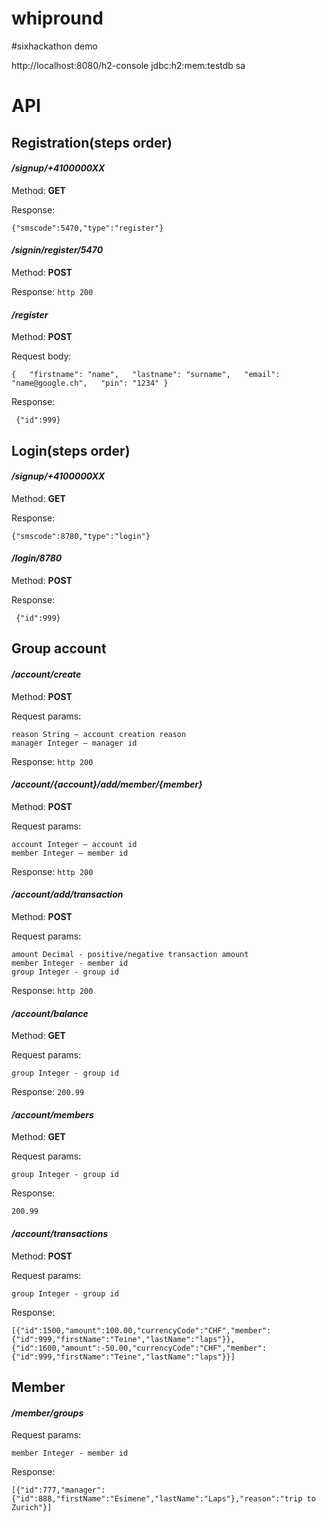 # whipround
#sixhackathon demo

http://localhost:8080/h2-console
jdbc:h2:mem:testdb
sa

# API

## Registration(steps order)

#### */signup/+4100000XX*

Method: **GET**

Response:
```
{"smscode":5470,"type":"register"}
```

#### */signin/register/5470*
Method: **POST**

Response: `http 200`

#### */register*

Method: **POST**

Request body:

```
{   "firstname": "name",   "lastname": "surname",   "email": "name@google.ch",   "pin": "1234" }
```
Response:
```
 {"id":999}
```

## Login(steps order)

#### */signup/+4100000XX*

Method: **GET**

Response:
```
{"smscode":8780,"type":"login"}
```

#### */login/8780*

Method: **POST**

Response:
```
 {"id":999}
```

## Group account

#### */account/create*

Method: **POST**

Request params:
```
reason String – account creation reason
manager Integer – manager id
```
Response: `http 200`

#### */account/{account}/add/member/{member}*

Method: **POST**

Request params:
```
account Integer – account id
member Integer – member id
```

Response: `http 200`

#### */account/add/transaction*

Method: **POST**

Request params:
```
amount Decimal - positive/negative transaction amount
member Integer - member id
group Integer - group id
```

Response: `http 200`

#### */account/balance*

Method: **GET**

Request params:
```
group Integer - group id
```

Response: `200.99`

#### */account/members*

Method: **GET**

Request params:
```
group Integer - group id
```

Response:
```
200.99
```

#### */account/transactions*

Method: **POST**

Request params:
```
group Integer - group id
```

Response:
```
[{"id":1500,"amount":100.00,"currencyCode":"CHF","member":{"id":999,"firstName":"Teine","lastName":"laps"}},{"id":1600,"amount":-50.00,"currencyCode":"CHF","member":{"id":999,"firstName":"Teine","lastName":"laps"}}]
```

## Member
#### */member/groups*

Request params:
```
member Integer - member id
```

Response:
```
[{"id":777,"manager":{"id":888,"firstName":"Esimene","lastName":"Laps"},"reason":"trip to Zurich"}]
```
